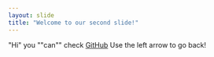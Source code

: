 ```yaml
---
layout: slide
title: "Welcome to our second slide!"
---
```

"Hi" you ""can"" check [GitHub](http://github.com)
Use the left arrow to go back!
